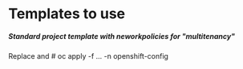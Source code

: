 # Templates to use

##### Standard project template with neworkpolicies for "multitenancy"

Replace <CLUSTERNAME> and
    # oc apply -f ... -n openshift-config
